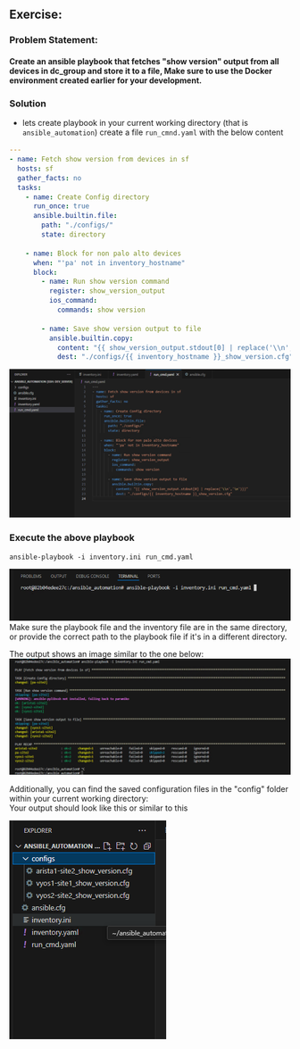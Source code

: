 ## Exercise:
### Problem Statement:
#### Create an ansible playbook that fetches "show version" output from all devices in dc_group and store it to a file, Make sure to use the Docker environment created earlier for your development.

### Solution
- lets create playbook in your current working directory (that is `ansible_automation`)  create a file `run_cmnd.yaml` with the below content
```yaml
---
- name: Fetch show version from devices in sf
  hosts: sf
  gather_facts: no
  tasks:
    - name: Create Config directory
      run_once: true
      ansible.builtin.file:
        path: "./configs/"
        state: directory

    - name: Block for non palo alto devices
      when: "'pa' not in inventory_hostname"
      block:
        - name: Run show version command
          register: show_version_output
          ios_command:
            commands: show version

        - name: Save show version output to file
          ansible.builtin.copy:
            content: "{{ show_version_output.stdout[0] | replace('\\n','\n')}}"
            dest: "./configs/{{ inventory_hostname }}_show_version.cfg"
```
![alt text](image-22.png)

### Execute the above playbook

```
ansible-playbook -i inventory.ini run_cmd.yaml
```
![alt text](image-16.png)  
Make sure the playbook file and the inventory file are in the same directory, or provide the correct path to the playbook file if it's in a different directory.

The output shows an image similar to the one below:
![alt text](image-24.png)

Additionally, you can find the saved configuration files in the "config" folder within your current working directory:  
Your output should look like this or similar to this

![alt text](image-23.png)
